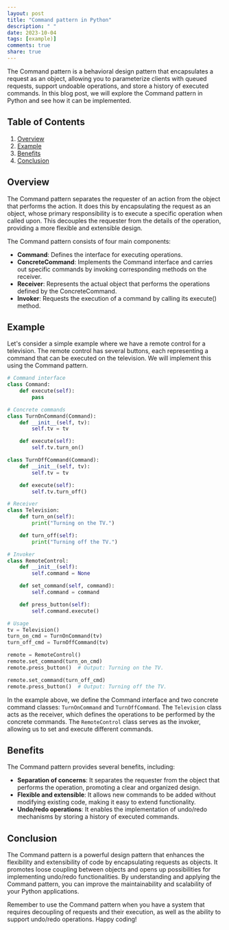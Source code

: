 ```yaml
---
layout: post
title: "Command pattern in Python"
description: " "
date: 2023-10-04
tags: [example)]
comments: true
share: true
---
```


The Command pattern is a behavioral design pattern that encapsulates a request as an object, allowing you to parameterize clients with queued requests, support undoable operations, and store a history of executed commands. In this blog post, we will explore the Command pattern in Python and see how it can be implemented.

## Table of Contents
1. [Overview](#overview)
2. [Example](#example)
3. [Benefits](#benefits)
4. [Conclusion](#conclusion)

## Overview<a name="overview"></a>

The Command pattern separates the requester of an action from the object that performs the action. It does this by encapsulating the request as an object, whose primary responsibility is to execute a specific operation when called upon. This decouples the requester from the details of the operation, providing a more flexible and extensible design.

The Command pattern consists of four main components:
- **Command**: Defines the interface for executing operations.
- **ConcreteCommand**: Implements the Command interface and carries out specific commands by invoking corresponding methods on the receiver.
- **Receiver**: Represents the actual object that performs the operations defined by the ConcreteCommand.
- **Invoker**: Requests the execution of a command by calling its execute() method.

## Example<a name="example"></a>

Let's consider a simple example where we have a remote control for a television. The remote control has several buttons, each representing a command that can be executed on the television. We will implement this using the Command pattern.

```python
# Command interface
class Command:
    def execute(self):
        pass

# Concrete commands
class TurnOnCommand(Command):
    def __init__(self, tv):
        self.tv = tv

    def execute(self):
        self.tv.turn_on()

class TurnOffCommand(Command):
    def __init__(self, tv):
        self.tv = tv

    def execute(self):
        self.tv.turn_off()

# Receiver
class Television:
    def turn_on(self):
        print("Turning on the TV.")

    def turn_off(self):
        print("Turning off the TV.")

# Invoker
class RemoteControl:
    def __init__(self):
        self.command = None

    def set_command(self, command):
        self.command = command

    def press_button(self):
        self.command.execute()

# Usage
tv = Television()
turn_on_cmd = TurnOnCommand(tv)
turn_off_cmd = TurnOffCommand(tv)

remote = RemoteControl()
remote.set_command(turn_on_cmd)
remote.press_button()  # Output: Turning on the TV.

remote.set_command(turn_off_cmd)
remote.press_button()  # Output: Turning off the TV.
```

In the example above, we define the Command interface and two concrete command classes: `TurnOnCommand` and `TurnOffCommand`. The `Television` class acts as the receiver, which defines the operations to be performed by the concrete commands. The `RemoteControl` class serves as the invoker, allowing us to set and execute different commands.

## Benefits<a name="benefits"></a>

The Command pattern provides several benefits, including:
- **Separation of concerns**: It separates the requester from the object that performs the operation, promoting a clear and organized design.
- **Flexible and extensible**: It allows new commands to be added without modifying existing code, making it easy to extend functionality.
- **Undo/redo operations**: It enables the implementation of undo/redo mechanisms by storing a history of executed commands.

## Conclusion<a name="conclusion"></a>

The Command pattern is a powerful design pattern that enhances the flexibility and extensibility of code by encapsulating requests as objects. It promotes loose coupling between objects and opens up possibilities for implementing undo/redo functionalities. By understanding and applying the Command pattern, you can improve the maintainability and scalability of your Python applications.

Remember to use the Command pattern when you have a system that requires decoupling of requests and their execution, as well as the ability to support undo/redo operations. Happy coding!